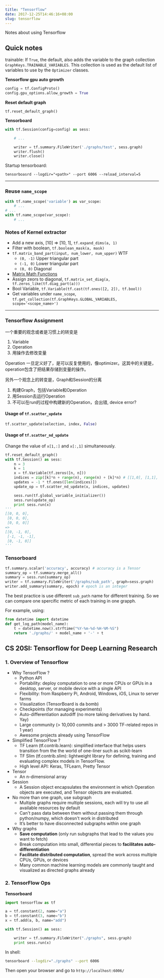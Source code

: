 ```yaml
---
title: "Tensorflow"
date: 2017-12-25T14:46:16+08:00
slug: tensorflow
---
```


Notes about using Tensorflow

## Quick notes

trainable: If `True`, the default, also adds the variable to the graph collection `GraphKeys.TRAINABLE_VARIABLES`. This collection is used as the default list of variables to use by the `Optimizer` classes.

**Tensorflow gpu auto growth**

``` py
config = tf.ConfigProto()
config.gpu_options.allow_growth = True
```

**Reset default graph**

`tf.reset_default_graph()`

**Tensorboard**

``` py
with tf.Session(config=config) as sess:

    # ...

    writer = tf.summary.FileWriter('./graphs/test', sess.graph)
    writer.flush()
    writer.close()
```

Startup tensorboard:

`tensorboasrd --logdir="<path>" --port 6006 --reload_interval=5`

<!--more-->
---

### Reuse `name_scope`

``` py
with tf.name_scope('variable') as var_scope:
    # ...
# ...
with tf.name_scope(var_scope):
    # ...

```

### Notes of Kernel extractor

- Add a new axis, [10] => [10, 1], `tf.expand_dims(a, 1)`
- Filter with boolean, `tf.boolean_mask(a, mask)`
- `tf.matrix_band_part(input, num_lower, num_upper)` WTF
    - `(0, -1)` Upper triangular part
    - `(-1, 0)` Lower triangular part
    - `(0, 0)` Diagonal
- [Matrix Math Functions](https://www.tensorflow.org/versions/r0.12/api_docs/python/math_ops/matrix_math_functions)
- Assign zeors to diagonal, `tf.matrix_set_diag(a, tf.zeros_like(tf.diag_part(a)))`
- Bool Variable, `tf.Variable(tf.cast(tf.ones([2, 2]), tf.bool))`
- Get variables under `name_scope`, `tf.get_collection(tf.GraphKeys.GLOBAL_VARIABLES, scope='<scope_name>')`

---

### Tensorflow Assignment

一个重要的观念或者是习惯上的转变是

1. Variable
1. Operation
1. 用操作去修改变量

Operation 一旦定义好了，是可以反复使用的，像optimizer。这其中的关键是，operation包含了把结果存储到变量的操作。

另外一个观念上的转变是，Graph和Session的分离

1. 构建Graph，包括Variable和Operation
1. 用Session去运行Operation
1. 不可以在run的过程中构建新的Operation，会出错, device error?

#### Usage of `tf.scatter_update`

``` py
tf.scatter_update(selection, index, False)
```

#### Usage of `tf.scatter_nd_update`

Change the value of `x[1,:]` and `x[:,1]` simultaneously.

``` py
tf.reset_default_graph()
with tf.Session() as sess:
    n = 3
    k = 1
    x = tf.Variable(tf.zeros([n, n]))
    indices = zip([k]*n + range(n), range(n) + [k]*n) # [[1,0], [1,1], ...]
    updates = -1 * tf.ones([len(indices)])
    update_op = tf.scatter_nd_update(x, indices, updates)

    sess.run(tf.global_variable_initializer())
    sess.run(update_op)
    print sess.run(x)
'''
[[0, 0, 0],
 [0, 0, 0],
 [0, 0, 0]]
=>
[[0, -1, 0],
 [-1, -1, -1],
 [0, -1, 0]]
'''
```

### Tensorboard

``` py
tf.summary.scalar('accuracy', accuracy) # accuracy is a Tensor
summary_op = tf.summary.merge_all()
summary = sess.run(summary_op)
writer = tf.summary.FileWriter('/graphs/sub_path', graph=sess.graph)
writer.add_summary(summary, epoch) # epoch is an integer
```

The best practice is use different `sub_path` name for different training. So we can compare one spercific metric of each training in one grapph.

For example, using:

``` py
from datetime import datetime
def get_log_path(model_name):
    t = datetime.now().strftime("%Y-%m-%d-%H-%M-%S")
    return './graphs/' + model_name + '-' + t
```


## CS 20SI: Tensorflow for Deep Learning Research

### 1. Overview of Tensorflow

- Why TensorFlow ?
    - Python API
    - Portability: deploy computation to one or more CPUs or GPUs in a desktop, server, or mobile device with a single API
    - Flexibility: from Raspberry Pi, Android, Windows, iOS, Linux to server farms
    - Visualization (TensorBoard is da bomb)
    - Checkpoints (for managing experiments)
    - Auto-differentiation autodiff (no more taking derivatives by hand. Yay)
    - Large community (> 10,000 commits and > 3000 TF-related repos in 1 year)
    - Awesome projects already using TensorFlow
- Simplified TensorFlow ?
    - TF Learn (tf.contrib.learn): simplified interface that helps users transition from the the world of one-liner such as scikit-learn
    - TF Slim (tf.contrib.slim): lightweight library for defining, training and evaluating complex models in TensorFlow.
    - High level API: Keras, TFLearn, Pretty Tensor
- Tensor
    - An n-dimensional array
- Session
    - A Session object encapsulates the environment in which Operation objects are executed, and Tensor objects are evaluated.
- No more than one graph, use subgraph
    - Multiple graphs require multiple sessions, each will try to use all available resources by default
    - Can't pass data between them without passing them through python/numpy, which doesn't work in distributed
    - It’s better to have disconnected subgraphs within one graph
- Why graphs
    - **Save computation** (only run subgraphs that lead to the values you want to fetch)
    - Break computation into small, differential pieces to **facilitates auto-differentiation**
    - **Facilitate distributed computation**, spread the work across multiple CPUs, GPUs, or devices
    - Many common machine learning models are commonly taught and visualized as directed graphs already

### 2. TensorFlow Ops

**Tensorboard**

``` py
import tensorflow as tf

a = tf.constant(2, name="a")
b = tf.constant(3, name="b")
x = tf.add(a, b, name="add")

with tf.Session() as sess:

    writer = tf.summary.FileWriter("./graphs", sess.graph)
    print sess.run(x)
```

In shell:

``` sh
tensorboard --logdir="./graphs" --port 6006
```

Then open your browser and go to `http://localhost:6006/`


